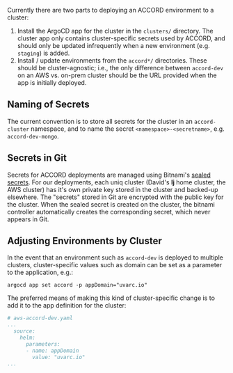 Currently there are two parts to deploying an ACCORD environment to a cluster:

1. Install the ArgoCD app for the cluster in the `clusters/` directory. The cluster app only contains cluster-specific secrets used by ACCORD, and should only be updated infrequently when a new environment (e.g. `staging`) is added.
2. Install / update environments from the `accord*/` directories. These should be cluster-agnostic; i.e., the only difference between `accord-dev` on an AWS vs. on-prem cluster should be the URL provided when the app is initially deployed.

## Naming of Secrets

The current convention is to store all secrets for the cluster in an `accord-cluster` namespace, and to name the secret `<namespace>-<secretname>`, e.g. `accord-dev-mongo`.

## Secrets in Git

Secrets for ACCORD deployments are managed using Bitnami's [sealed secrets](https://github.com/bitnami-labs/sealed-secrets). For our deployments, each uniq cluster (David's **lj** home cluster, the AWS cluster) has it's own private key stored in the cluster and backed-up elsewhere. The "secrets" stored in Git are encrypted with the public key for the cluster. When the sealed secret is created on the cluster, the bitnami controller automatically creates the corresponding secret, which never appears in Git.

## Adjusting Environments by Cluster

In the event that an environment such as `accord-dev` is deployed to multiple clusters, cluster-specific values such as domain can be set as a parameter to the application, e.g.:
```
argocd app set accord -p appDomain="uvarc.io"
```

The preferred means of making this kind of cluster-specific change is to add it to the app definition for the cluster:

```yaml
# aws-accord-dev.yaml
...
  source:
    helm:
      parameters:
      - name: appDomain
        value: "uvarc.io"
...
```
